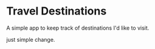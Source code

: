 # Travel Destinations

A simple app to keep track of destinations I'd like to visit.

just simple change.